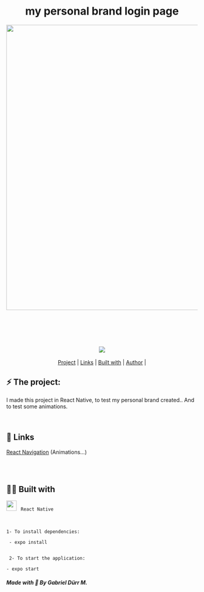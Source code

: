 
<h1 align="center" class="line-1 anim-typewriter"> my personal brand login page </h1>



<div align="center">

<img align="center" src="https://i.imgur.com/ECU6d5c.png" width="750px">

</div>

<br><br><br><br>

<div align="center">
  


<img align="center" src="https://media2.giphy.com/media/ZkaliKDnbJWQV67SN1/giphy.gif?cid=790b76111f7b0728f01c01001854f0de8b5d981de42016a1&rid=giphy.gif&ct=g">

</div>


<br>
  
<div align="center"  class="links">
    <a href="#project">Project</a> |
     <a href="#links">Links</a> |
      <a href="#built_with">Built with</a> |
       <a href="#author">Author</a> |
</div>


<h2 id="project">⚡ The project: </h2>


<p> I made this project in React Native, to test my personal brand created.. And to test some animations.</p>



<br>


<h2 id="links">🔗 Links</h2>

[React Navigation](https://reactnavigation.org/) (Animations...)


 <br><br>
<h2 id="built_with"> 🧙‍♂️ Built with</h2>

<img width="27px" class="icon" src="https://img.icons8.com/color/48/000000/react-native.png"/> <code>  React Native </code> <br>

<br>

```
1- To install dependencies:

 - expo install 


 2- To start the application:

- expo start 
```
  


<h4 id = "author">  <em> Made with 💜 By Gabriel Dürr M. </em>  </h4>

